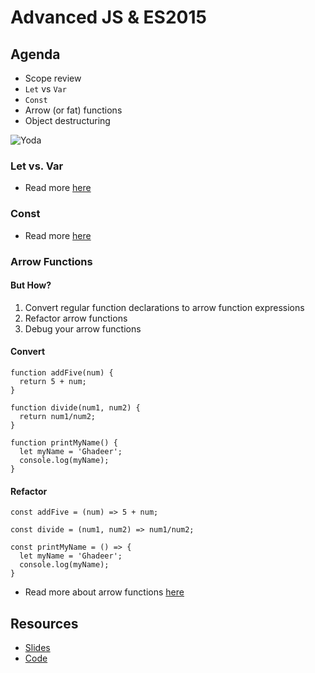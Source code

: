 # Advanced JS & ES2015


## Agenda
- Scope review
- `Let` vs `Var`
- `Const`
- Arrow (or fat) functions
- Object destructuring


![Yoda](https://i.pinimg.com/originals/58/d0/1e/58d01e4da34427555ea3b828731c3123.jpg)


### Let vs. Var
- Read more [here](https://developer.mozilla.org/en-US/docs/Web/JavaScript/Reference/Statements/let)


### Const
- Read more [here](https://developer.mozilla.org/en-US/docs/Web/JavaScript/Reference/Statements/const)

### Arrow Functions

#### But How?
1. Convert regular function declarations to arrow function expressions 
2. Refactor arrow functions
3. Debug your arrow functions



#### Convert 

```
function addFive(num) {
  return 5 + num;
}

function divide(num1, num2) {
  return num1/num2;
}

function printMyName() {
  let myName = 'Ghadeer';
  console.log(myName);
}

```



#### Refactor 

```
const addFive = (num) => 5 + num;

const divide = (num1, num2) => num1/num2;

const printMyName = () => {
  let myName = 'Ghadeer';
  console.log(myName);
}
```
- Read more about arrow functions [here](https://developer.mozilla.org/en-US/docs/Web/JavaScript/Reference/Functions/Arrow_functions)



## Resources
- [Slides](./slides/es2015.pdf)
- [Code](./code)